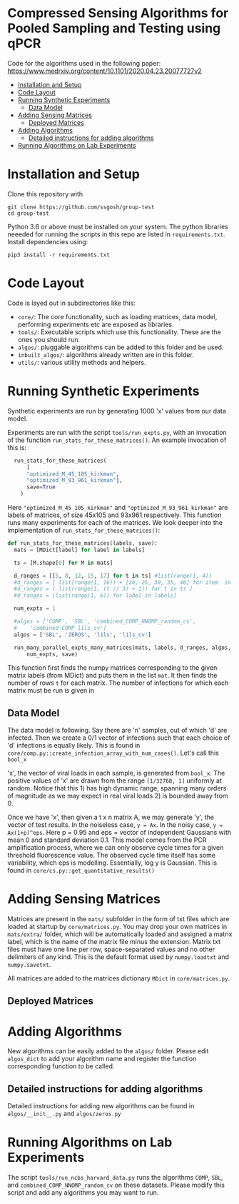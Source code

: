 # Compressed Sensing Algorithms for Pooled Sampling and Testing using qPCR 
Code for the algorithms used in the following paper:
https://www.medrxiv.org/content/10.1101/2020.04.23.20077727v2

<!-- vim-markdown-toc GFM -->

* [Installation and Setup](#installation-and-setup)
* [Code Layout](#code-layout)
* [Running Synthetic Experiments](#running-synthetic-experiments)
  * [Data Model](#data-model)
* [Adding Sensing Matrices](#adding-sensing-matrices)
  * [Deployed Matrices](#deployed-matrices)
* [Adding Algorithms](#adding-algorithms)
  * [Detailed instructions for adding algorithms](#detailed-instructions-for-adding-algorithms)
* [Running Algorithms on Lab Experiments](#running-algorithms-on-lab-experiments)

<!-- vim-markdown-toc -->

# Installation and Setup

Clone this repository with

```
git clone https://github.com/ssgosh/group-test
cd group-test
```

Python 3.6 or above must be installed on your system. The python libraries
neeeded for running the scripts in this repo are listed in `requirements.txt`.
Install dependencies using:

```
pip3 install -r requirements.txt
```
# Code Layout

Code is layed out in subdirectories like this:

* `core/`: The core functionality, such as loading matrices, data model, performing
experiments etc are exposed as libraries.
* `tools/`: Executable scripts which use this functionality. These are the
ones you should run.
* `algos/`: pluggable algorithms can be added to this folder and be used.
* `inbuilt_algos/`: algorithms already written are in this folder.
* `utils/`: various utility methods and helpers.

# Running Synthetic Experiments

Synthetic experiments are run by generating 1000 'x' values from our data
model.

Experiments are run with the script `tools/run_expts.py`, with an invocation
of the function `run_stats_for_these_matrices()`. An example invocation of
this is:

```python
  run_stats_for_these_matrices(
      [
      "optimized_M_45_105_kirkman",
      "optimized_M_93_961_kirkman"],
      save=True
    )
```

Here `"optimized_M_45_105_kirkman"` and `"optimized_M_93_961_kirkman"` are
labels of matrices, of size 45x105 and 93x961 respectively. This function runs many
experiments for each of the matrices. We look deeper into the implementation
of `run_stats_for_these_matrices()`:

```python
def run_stats_for_these_matrices(labels, save):
  mats = [MDict[label] for label in labels]

  ts = [M.shape[0] for M in mats]

  d_ranges = [[5, 8, 12, 15, 17] for t in ts] #list(range(1, 4))
  #d_ranges = [ list(range(1, 16)) + [20, 25, 30, 35, 40] for item  in labels]
  #d_ranges = [ list(range(1, (t // 3) + 1)) for t in ts ] 
  #d_ranges = [list(range(1, 6)) for label in labels]

  num_expts = 1

  #algos = ['COMP', 'SBL', 'combined_COMP_NNOMP_random_cv',
  #    'combined_COMP_l1ls_cv']
  algos = ['SBL', 'ZEROS', 'l1ls', 'l1ls_cv']

  run_many_parallel_expts_many_matrices(mats, labels, d_ranges, algos,
      num_expts, save)

```
This function first finds the numpy matrices corresponding to the given matrix labels
(from MDict) and puts them in the list `mat`. It then finds the number of
rows `t` for each matrix. The number of infections for which each matrix
must be run is given in 

## Data Model

The data model is following. Say there are 'n' samples, out of which 'd' are
infected. Then we create a 0/1 vector of infections such that each choice of
'd' infections is equally likely. This is found in
`core/comp.py::create_infection_array_with_num_cases()`. Let's call this `bool_x`

'x', the vector of viral loads in each sample, is generated from `bool_x`. The
positive values of 'x' are drawn from the range `[1/32768, 1]`
uniformly at random. Notice that this 1) has high dynamic range, spanning many
orders of magnitude as we may expect in real viral loads 2) is bounded away
from 0.

Once we have 'x', then given a t x n matrix A, we may generate 'y', the vector
of test results. In the noiseless case, `y = Ax`. In the noisy case, `y =
Ax(1+p)^eps`. Here p = 0.95 and eps = vector of independent Gaussians with mean
0 and standard deviation 0.1. This model comes from the PCR amplification
process, where we can only observe cycle times for a given threshold
fluorescence value. The observed cycle time itself has some variability, which
eps is modelling.  Essentially, log y is Gaussian. This is found in
`core/cs.py::get_quantitative_results()`
                                                                             

# Adding Sensing Matrices

Matrices are present in the `mats/` subfolder in the form of txt files which are
loaded at startup by `core/matrices.py`. You may drop your own matrices in
`mats/extra/` folder, which will be automatically loaded and assigned a
matrix label, which is the name of the matrix file minus the extension. Matrix
txt files must have one line per row, space-separated values and no other
delimiters of any kind. This is the default format used by `numpy.loadtxt` and
`numpy.savetxt`.

All matrices are added to the matrices dictionary `MDict` in `core/matrices.py`.

## Deployed Matrices

# Adding Algorithms

New algorithms can be easily added to the `algos/` folder. Please edit
`algos_dict` to add your algorithm name and register the function
corresponding function to be called.

## Detailed instructions for adding algorithms

Detailed instructions for adding new algorithms can be found in
`algos/__init__.py` and `algos/zeros.py`

# Running Algorithms on Lab Experiments

The script `tools/run_ncbs_harvard_data.py` runs the algorithms `COMP`, `SBL`, and
`combined_COMP_NNOMP_random_cv` on these datasets. Please modify this script
and add any algorithms you may want to run.

<!---
![Python application](https://github.com/ssgosh/group-test/workflows/Python%20application/badge.svg)
-->

